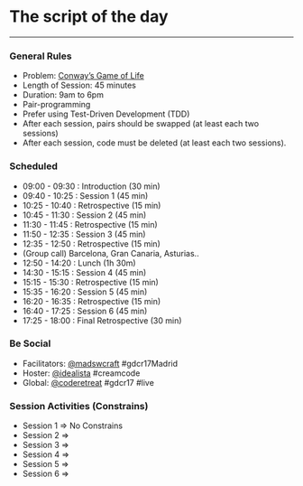 # The script of the day
----

### General Rules

- Problem: [Conway’s Game of Life](https://github.com/marcoemrich/game-of-life-rules)
- Length of Session: 45 minutes
- Duration: 9am to 6pm
- Pair-programming
- Prefer using Test-Driven Development (TDD)
- After each session, pairs should be swapped (at least each two sessions)
- After each session, code must be deleted (at least each two sessions).

### Scheduled

- 09:00 - 09:30 : Introduction (30 min)
- 09:40 - 10:25 :  Session 1 (45 min)
- 10:25 - 10:40 : Retrospective (15 min)
- 10:45 - 11:30 :  Session 2 (45 min)
- 11:30 - 11:45 : Retrospective (15 min)
- 11:50 - 12:35 :  Session 3 (45 min)
- 12:35 - 12:50 : Retrospective (15 min)
- (Group call) Barcelona, Gran Canaria, Asturias..
- 12:50 - 14:20 :  Lunch (1h 30m)
- 14:30 - 15:15 :  Session 4 (45 min)
- 15:15 - 15:30 : Retrospective (15 min)
- 15:35 - 16:20 :  Session 5 (45 min)
- 16:20 - 16:35 : Retrospective (15 min)
- 16:40 - 17:25 :  Session 6 (45 min)
- 17:25 - 18:00 : Final Retrospective (30 min)

### Be Social
- Facilitators: [@madswcraft](https://twitter.com/madswcraft) #gdcr17Madrid
- Hoster: [@idealista](https://twitter.com/idealista) #creamcode
- Global: [@coderetreat](https://twitter.com/coderetreat) #gdcr17 #live

### Session Activities (Constrains)
- Session 1 => No Constrains
- Session 2 =>
- Session 3 =>
- Session 4 =>
- Session 5 =>
- Session 6 =>
